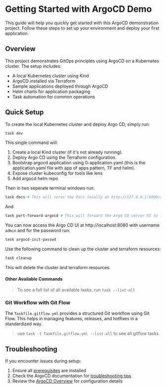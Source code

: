 # Getting Started with ArgoCD Demo

This guide will help you quickly get started with this ArgoCD demonstration project. Follow these steps to set up your environment and deploy your first application.

## Overview

This project demonstrates GitOps principles using ArgoCD on a Kubernetes cluster. The setup includes:

- A local Kubernetes cluster using Kind
- ArgoCD installed via Terraform
- Sample applications deployed through ArgoCD
- Helm charts for application packaging
- Task automation for common operations

## Quick Setup

To create the local Kubernetes cluster and deploy Argo CD, simply run:

```sh
task dev
```

This single command will:
1.  Create a local Kind cluster (if it's not already running).
2.  Deploy Argo CD using the Terraform configuration.
3.  Bootstrap argocd application using 0-application.yaml (this is the application.yaml file with app of apps pattern, TF and helm).
4.  Expose cluster kubeconfig for tools like lens
5.  Add argocd helm repo

Then in two seperate terminal windows run:

```sh
task docs # This will serve the docs locally at http://127.0.0.1:8000/argocd-demo/
```

And

```sh
task port-forward-argocd # This will forward the Argo CD server UI to localhost:8080
```

You can now access the Argo CD UI at http://localhost:8080 with username `admin` and for the password run:

```sh
task argocd-init-passwd
```

Use the following command to clean up the cluster and terraform resources:

```sh
task cleanup
```
This will delete the cluster and terraform resources.

#### Other Available Commands

> To see a full list of all available tasks, run `task --list-all`

### Git Workflow with Git Flow

The `Taskfile.gitflow.yml` provides a structured Git workflow using Git Flow. This helps in managing features, releases, and hotfixes in a standardized way.

> use `task -t Taskfile.gitflow.yml --list-all` to see all gitflow tasks

## Troubleshooting

If you encounter issues during setup:

1. Ensure all [prerequisites](prerequisites.md) are installed
2. Check the ArgoCD documentation for [troubleshooting tips](https://argo-cd.readthedocs.io/en/stable/user-guide/troubleshooting/)
3. Review the [ArgoCD Overview](../argocd/overview.md) for configuration details
